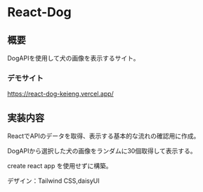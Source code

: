 # React-Dog
## 概要
DogAPIを使用して犬の画像を表示するサイト。
### デモサイト
https://react-dog-keieng.vercel.app/
## 実装内容
ReactでAPIのデータを取得、表示する基本的な流れの確認用に作成。

DogAPIから選択した犬の画像をランダムに30個取得して表示する。

create react app を使用せずに構築。

デザイン：Tailwind CSS,daisyUI
